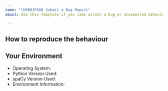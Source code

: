 ```yaml
---
name: "\U0001F6A8 Submit a Bug Report"
about: Use this template if you came across a bug or unexpected behaviour differing from the docs.

---
```


<!-- NOTE: For questions or install related issues, please open a Discussion instead. -->

## How to reproduce the behaviour
<!-- Include a code example or the steps that led to the problem. Please try to be as specific as possible. -->

## Your Environment
<!-- Include details of your environment. You can also type `python -m spacy info --markdown` and copy-paste the result here.<-->
* Operating System:
* Python Version Used:
* spaCy Version Used:
* Environment Information:
